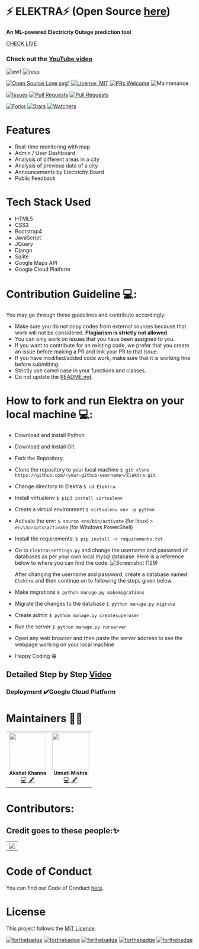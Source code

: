 #  ⚡ ELEKTRA⚡ (Open Source <a href="https://github.com/khannakshat7/Elektra">here</a>)
**An ML-powered Electricity Outage prediction tool**

[CHECK LIVE](https://elecktra.uc.r.appspot.com)

### Check out the [YouTube video](https://www.youtube.com/watch?v=NODY3Kwz8FU&feature=youtu.be)

<img src="https://i.ibb.co/yk5gRVB/ew1.png" alt="ew1" border="0"> <img src="https://i.ibb.co/92CbKnQ/resp.png" alt="resp" border="0">

[![Open Source Love svg1](https://badges.frapsoft.com/os/v1/open-source.svg?v=103)](https://github.com/ellerbrock/open-source-badges/)
[![License: MIT](https://img.shields.io/badge/License-MIT-yellow.svg)](https://opensource.org/licenses/MIT)
[![PRs Welcome](https://img.shields.io/badge/PRs-welcome-brightgreen.svg?style=flat-square)](http://makeapullrequest.com)
![Maintenance](https://img.shields.io/maintenance/yes/2021)

[![Issues](https://img.shields.io/github/issues/khannakshat7/Elektra)](https://github.com/khannakshat7/Elektra/issues)
[![Pull Requests](https://img.shields.io/github/issues-pr/khannakshat7/Elektra)](https://github.com/khannakshat7/Elektra)
[![Pull Requests](https://img.shields.io/github/issues-pr-closed/khannakshat7/Elektra)](https://github.com/khannakshat7/Elektra)

[![Forks](https://img.shields.io/github/forks/khannakshat7/Elektra?style=social)](https://github.com/khannakshat7/Elektra) 
[![Stars](https://img.shields.io/github/stars/khannakshat7/Elektra?style=social)](https://github.com/khannakshat7/Elektra) 
[![Watchers](https://img.shields.io/github/watchers/khannakshat7/Elektra?style=social)](https://github.com/khannakshat7/Elektra)

# Features
- Real-time monitoring with map
- Admin / User Dashboard
- Analysis of different areas in a city
- Analysis of previous data of a city
- Announcements by Electricity Board
- Public Feedback


# Tech Stack Used
- HTML5
- CSS3
- Bootstrap4
- JavaScript
- JQuery
- Django
- Sqlite
- Google Maps API
- Google Cloud Platform

# Contribution Guideline 💻:

You may go through these guidelines and contribute accordingly:

- Make sure you do not copy codes from external sources because that work will not be considered. **Plagiarism is strictly not allowed.** 
- You can only work on issues that you have been assigned to you.
- If you want to contribute for an existing code, we prefer that you create an issue before making a PR and link your PR to that issue.
- If you have modified/added code work, make sure that it is working fine before submitting.
- Strictly use camel case in your functions and classes.
- Do not update the [README.md](README.md).

# How to fork and run Elektra on your local machine 💻:

  * Download and install Python
  * Download and install Git.
  * Fork the Repository.
  * Clone the repository to your local machine `$ git clone https://github.com/<your-github-username>/Elektra.git`
  * Change directory to Elektra `$ cd Elektra`
  * Install virtualenv `$ pip3 install virtualenv`
  * Create a virtual environment `$ virtualenv env -p python`  
  * Activate the env: `$ source env/bin/activate` (for linux) `> env\Scripts\activate` (for Windows PowerShell)
  * Install the requirements: `$ pip install -r requirements.txt`
  * Go to `Elektra\settings.py` and change the username and password of databases as per your own local mysql database. Here is a reference below to where you can find the code:
    ![Screenshot (129)](https://user-images.githubusercontent.com/71708571/110449895-aa212900-80e8-11eb-9469-84da185b9c13.png)

    
    After changing the username and password, create a database named `Elektra` and then continue on to following the steps given below.
  * Make migrations `$ python manage.py makemigrations`
  * Migrate the changes to the database `$ python manage.py migrate`
  * Create admin `$ python manage.py createsuperuser`
  * Run the server `$ python manage.py runserver`
  * Open any web browser and then paste the server address to see the webpage working on your local machine
- Happy Coding 😁

## Detailed Step by Step [Video](https://drive.google.com/file/d/1qbT_aC0SY6gosG66ZP8dyoBai86LeDqS/view?usp=sharing)

### Deployment ✔️Google Cloud Platform

# Maintainers 👦👧

<table>
  <tbody><tr>
    <td align="center"><a href="https://github.com/khannakshat7"><img alt="" src="https://avatars.githubusercontent.com/khannakshat7" width="100px;"><br><sub><b>
Akshat Khanna </b></sub></a><br><a href="https://github.com/khannakshat7/Elektra/commits?author=khannakshat7" title="Code">💻 🖋</a></td></a></td>
    <td align="center"><a href="https://github.com/CodesbyUnnati"><img alt="" src="https://avatars.githubusercontent.com/CodesbyUnnati" width="100px;"><br><sub><b>Unnati Mishra</b></sub></a><br><a href="https://github.com/khannakshat7/Elektra/commits?author=CodesbyUnnati" title="Code">💻 🖋</a></td> </a></td>
  </tr>
</tbody></table>

# Contributors:
## Credit goes to these people:✨
<table>
	<tr>
		<td>
			<a href="https://github.com/khannakshat7/Elektra/graphs/contributors">
  <img src="https://contrib.rocks/image?repo=khannakshat7/Elektra" />
</a>
		</td>
	</tr>
</table>

# Code of Conduct
You can find our Code of Conduct [here](https://github.com/khannakshat7/Elektra/blob/master/CODE_OF_CONDUCT.md).

# License

This project follows the [MIT License](https://choosealicense.com/licenses/mit/).

[![forthebadge](https://forthebadge.com/images/badges/built-by-developers.svg)](https://forthebadge.com)
[![forthebadge](https://forthebadge.com/images/badges/made-with-python.svg)](https://forthebadge.com)
[![forthebadge](https://forthebadge.com/images/badges/open-source.svg)](https://forthebadge.com)
[![forthebadge](https://forthebadge.com/images/badges/uses-git.svg)](https://forthebadge.com)
[![forthebadge](https://forthebadge.com/images/badges/built-with-love.svg)](https://forthebadge.com)

